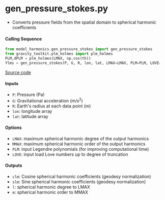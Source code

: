 gen_pressure_stokes.py
======================

 - Converts pressure fields from the spatial domain to spherical harmonic coefficients

#### Calling Sequence
```python
from model_harmonics.gen_pressure_stokes import gen_pressure_stokes
from gravity_toolkit.plm_holmes import plm_holmes
PLM,dPLM = plm_holmes(LMAX, np.cos(th))
Ylms = gen_pressure_stokes(P, G, R, lon, lat, LMAX=LMAX, PLM=PLM, LOVE=(hl,kl,ll))
```
[Source code](https://github.com/tsutterley/read-GRACE-harmonics/blob/main/gravity_toolkit/gen_pressure_stokes.py)

#### Inputs
 - `P`: Pressure (Pa)
 - `G`: Gravitational acceleration (m/s<sup>2</sup>)
 - `R`: Earth's radius at each data point (m)
 - `lon`: longitude array
 - `lat`: latitude array

#### Options
 - `LMAX`:  maximum spherical harmonic degree of the output harmonics
 - `MMAX`: maximum spherical harmonic order of the output harmonics
 - `PLM`: input Legendre polynomials (for improving computational time)
 - `LOVE`: input load Love numbers up to degree of truncation

#### Outputs
 - `clm`: Cosine spherical harmonic coefficients (geodesy normalization)
 - `slm`: Sine spherical harmonic coefficients (geodesy normalization)
 - `l`: spherical harmonic degree to LMAX
 - `m`: spherical harmonic order to MMAX
